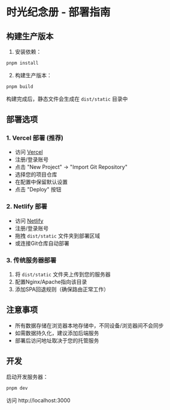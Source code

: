 # 时光纪念册 - 部署指南

## 构建生产版本

1. 安装依赖：
```bash
pnpm install
```

2. 构建生产版本：
```bash
pnpm build
```
构建完成后，静态文件会生成在 `dist/static` 目录中

## 部署选项

### 1. Vercel 部署 (推荐)
- 访问 [Vercel](https://vercel.com/)
- 注册/登录账号
- 点击 "New Project" → "Import Git Repository"
- 选择您的项目仓库
- 在配置中保留默认设置
- 点击 "Deploy" 按钮

### 2. Netlify 部署
- 访问 [Netlify](https://www.netlify.com/)
- 注册/登录账号
- 拖拽 `dist/static` 文件夹到部署区域
- 或连接Git仓库自动部署

### 3. 传统服务器部署
1. 将 `dist/static` 文件夹上传到您的服务器
2. 配置Nginx/Apache指向该目录
3. 添加SPA回退规则（确保路由正常工作）

## 注意事项

- 所有数据存储在浏览器本地存储中，不同设备/浏览器间不会同步
- 如需数据持久化，建议添加后端服务
- 部署后访问地址取决于您的托管服务

## 开发
启动开发服务器：
```bash
pnpm dev
```
访问 http://localhost:3000
